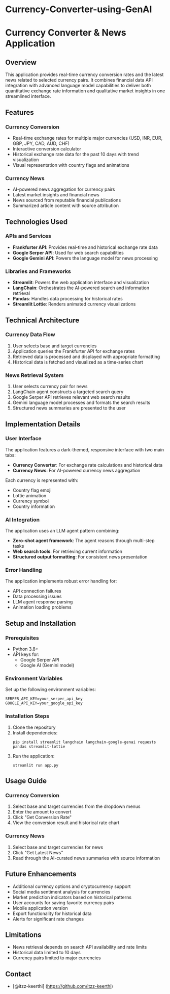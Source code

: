 # Currency-Converter-using-GenAI

# Currency Converter & News Application

## Overview
This application provides real-time currency conversion rates and the latest news related to selected currency pairs. It combines financial data API integration with advanced language model capabilities to deliver both quantitative exchange rate information and qualitative market insights in one streamlined interface.

## Features

### Currency Conversion
- Real-time exchange rates for multiple major currencies (USD, INR, EUR, GBP, JPY, CAD, AUD, CHF)
- Interactive conversion calculator
- Historical exchange rate data for the past 10 days with trend visualization
- Visual representation with country flags and animations

### Currency News
- AI-powered news aggregation for currency pairs
- Latest market insights and financial news
- News sourced from reputable financial publications
- Summarized article content with source attribution

## Technologies Used

### APIs and Services
- **Frankfurter API**: Provides real-time and historical exchange rate data
- **Google Serper API**: Used for web search capabilities
- **Google Gemini API**: Powers the language model for news processing

### Libraries and Frameworks
- **Streamlit**: Powers the web application interface and visualization
- **LangChain**: Orchestrates the AI-powered search and information retrieval
- **Pandas**: Handles data processing for historical rates
- **Streamlit Lottie**: Renders animated currency visualizations

## Technical Architecture

### Currency Data Flow
1. User selects base and target currencies
2. Application queries the Frankfurter API for exchange rates
3. Retrieved data is processed and displayed with appropriate formatting
4. Historical data is fetched and visualized as a time-series chart

### News Retrieval System
1. User selects currency pair for news
2. LangChain agent constructs a targeted search query
3. Google Serper API retrieves relevant web search results
4. Gemini language model processes and formats the search results
5. Structured news summaries are presented to the user

## Implementation Details

### User Interface
The application features a dark-themed, responsive interface with two main tabs:
- **Currency Converter**: For exchange rate calculations and historical data
- **Currency News**: For AI-powered currency news aggregation

Each currency is represented with:
- Country flag emoji
- Lottie animation
- Currency symbol
- Country information

### AI Integration
The application uses an LLM agent pattern combining:
- **Zero-shot agent framework**: The agent reasons through multi-step tasks
- **Web search tools**: For retrieving current information
- **Structured output formatting**: For consistent news presentation

### Error Handling
The application implements robust error handling for:
- API connection failures
- Data processing issues
- LLM agent response parsing
- Animation loading problems

## Setup and Installation

### Prerequisites
- Python 3.8+
- API keys for:
  - Google Serper API
  - Google AI (Gemini model)

### Environment Variables
Set up the following environment variables:
```
SERPER_API_KEY=your_serper_api_key
GOOGLE_API_KEY=your_google_api_key
```

### Installation Steps
1. Clone the repository
2. Install dependencies:
   ```
   pip install streamlit langchain langchain-google-genai requests pandas streamlit-lottie
   ```
3. Run the application:
   ```
   streamlit run app.py
   ```

## Usage Guide

### Currency Conversion
1. Select base and target currencies from the dropdown menus
2. Enter the amount to convert
3. Click "Get Conversion Rate"
4. View the conversion result and historical rate chart

### Currency News
1. Select base and target currencies for news
2. Click "Get Latest News"
3. Read through the AI-curated news summaries with source information

## Future Enhancements
- Additional currency options and cryptocurrency support
- Social media sentiment analysis for currencies
- Market prediction indicators based on historical patterns
- User accounts for saving favorite currency pairs
- Mobile application version
- Export functionality for historical data
- Alerts for significant rate changes

## Limitations
- News retrieval depends on search API availability and rate limits
- Historical data limited to 10 days
- Currency pairs limited to major currencies

## Contact
- [@itzz-keerthi] (https://github.com/itzz-keerthi)
